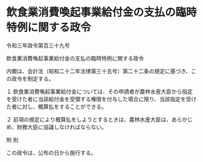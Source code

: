 # 飲食業消費喚起事業給付金の支払の臨時特例に関する政令

令和三年政令第百三十九号

飲食業消費喚起事業給付金の支払の臨時特例に関する政令

内閣は、会計法（昭和二十二年法律第三十五号）第二十二条の規定に基づき、この政令を制定する。

１ 飲食業消費喚起事業給付金については、その申請者が農林水産大臣から指定を受けた者に当該給付金を受領する権限を付与した場合に限り、当該指定を受けた者に対し、概算払をすることができる。

２ 前項の規定により概算払をしようとするときは、農林水産大臣は、あらかじめ、財務大臣に協議しなければならない。

附 則

この政令は、公布の日から施行する。
